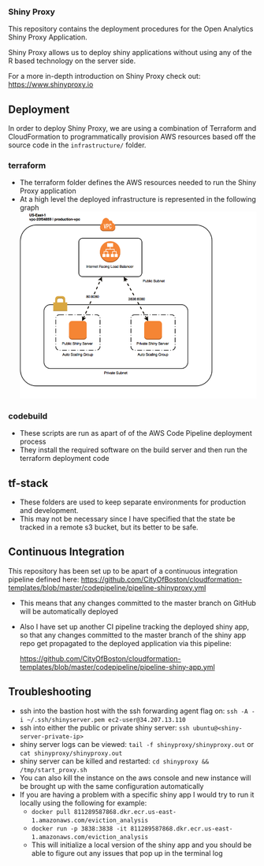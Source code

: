 ### Shiny Proxy 
This repository contains the deployment procedures for the Open Analytics Shiny Proxy Application. 

Shiny Proxy allows us to deploy shiny applications without using any of the R based technology on the server side. 

 
For a more in-depth introduction on Shiny Proxy check out: 
https://www.shinyproxy.io


## Deployment 
In order to deploy Shiny Proxy, we are using a combination of Terraform and CloudFormation to programmatically 
provision AWS resources based off the source code in the `infrastructure/` folder. 

### terraform 
* The terraform folder defines the AWS resources needed to run the Shiny Proxy application 
* At a high level the deployed infrastructure is represented in the following graph
![Shiny Server](infrastructure/diagrams/shinyserver-arch.png)


### codebuild 
* These scripts are run as apart of of the AWS Code Pipeline deployment process
* They install the required software on the build server and then run the terraform deployment code 


## tf-stack
* These folders are used to keep separate environments for production and development. 
* This may not be necessary since I have specified that the state be tracked in a remote s3 bucket, 
but its better to be safe. 


## Continuous Integration
 This repository has been set up to be apart of a continuous integration pipeline defined here:
 https://github.com/CityOfBoston/cloudformation-templates/blob/master/codepipeline/pipeline-shinyproxy.yml
 
 * This means that any changes committed to the master branch on GitHub will be automatically deployed 
 * Also I have set up another CI pipeline tracking the deployed shiny app, so that any changes committed to the master branch 
 of the shiny app repo get propagated to the deployed application via this pipeline:
 
    https://github.com/CityOfBoston/cloudformation-templates/blob/master/codepipeline/pipeline-shiny-app.yml
    
    
 ## Troubleshooting 
 * ssh into the bastion host with the ssh forwarding agent flag on: `ssh -A -i ~/.ssh/shinyserver.pem ec2-user@34.207.13.110`
 * ssh into either the public or private shiny server: `ssh ubuntu@<shiny-server-private-ip>`
 * shiny server logs can be viewed: `tail -f shinyproxy/shinyproxy.out` or `cat shinyproxy/shinyproxy.out`
 * shiny server can be killed and restarted: `cd shinyproxy && /tmp/start_proxy.sh`
 * You can also kill the instance on the aws console and new instance will be brought up with the same configuration automatically 
 * If you are having a problem with a specific shiny app I would try to run it locally using the following for example:
     * `docker pull 811289587868.dkr.ecr.us-east-1.amazonaws.com/eviction_analysis`
     * `docker run -p 3838:3838 -it 811289587868.dkr.ecr.us-east-1.amazonaws.com/eviction_analysis`
     * This will initialize a local version of the shiny app and you should be able to figure out any issues that pop up in the terminal log 
     
 
 